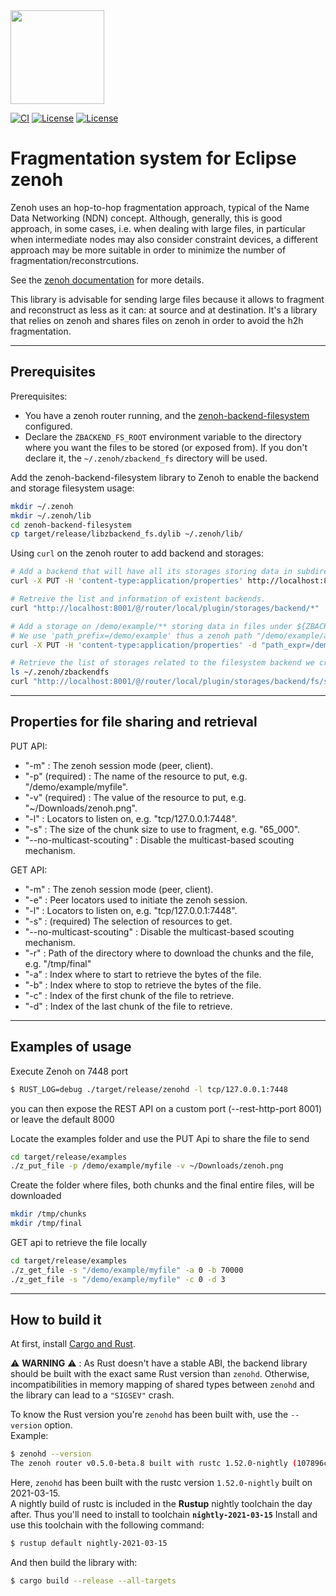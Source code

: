 <img src="http://zenoh.io/img/zenoh-dragon-small.png" width="150">

[![CI](https://github.com/Alez87/zenoh-fragmentation-e2e/actions/workflows/ci.yml/badge.svg)](https://github.com/Alez87/zenoh-fragmentation-e2e/actions/workflows/ci.yml)
[![License](https://img.shields.io/badge/License-EPL%202.0-blue)](https://choosealicense.com/licenses/epl-2.0/)
[![License](https://img.shields.io/badge/License-Apache%202.0-blue.svg)](https://opensource.org/licenses/Apache-2.0)

# Fragmentation system for Eclipse zenoh

Zenoh uses an hop-to-hop fragmentation approach, typical of the Name Data Networking (NDN) concept. Although, generally, this is good approach, in some cases, i.e. when dealing with large files, in particular when intermediate nodes may also consider constraint devices, a different approach may be more suitable in order to minimize the number of fragmentation/reconstrcutions.

See the [zenoh documentation](http://zenoh.io/docs/manual/backends/) for more details.

This library is advisable for sending large files because it allows to fragment and reconstruct as less as it can: at source and at destination.
It's a library that relies on zenoh and shares files on zenoh in order to avoid the h2h fragmentation.

-------------------------------

## **Prerequisites**

Prerequisites:
 - You have a zenoh router running, and the [zenoh-backend-filesystem](https://download.eclipse.org/zenoh/zenoh-backend-filesystem) configured.
 - Declare the `ZBACKEND_FS_ROOT` environment variable to the directory where you want the files to be stored (or exposed from).
If you don't declare it, the `~/.zenoh/zbackend_fs` directory will be used.

Add the zenoh-backend-filesystem library to Zenoh to enable the backend and storage filesystem usage:
```bash
mkdir ~/.zenoh
mkdir ~/.zenoh/lib
cd zenoh-backend-filesystem
cp target/release/libzbackend_fs.dylib ~/.zenoh/lib/
```

Using `curl` on the zenoh router to add backend and storages:
```bash
# Add a backend that will have all its storages storing data in subdirectories of ${ZBACKEND_FS_ROOT} directory.
curl -X PUT -H 'content-type:application/properties' http://localhost:8001/@/router/local/plugin/storages/backend/fs

# Retreive the list and information of existent backends.
curl "http://localhost:8001/@/router/local/plugin/storages/backend/*"

# Add a storage on /demo/example/** storing data in files under ${ZBACKEND_FS_ROOT}/test/ directory
# We use 'path_prefix=/demo/example' thus a zenoh path "/demo/example/a/b" will be stored as "${ZBACKEND_FS_ROOT}/test/a/b"
curl -X PUT -H 'content-type:application/properties' -d "path_expr=/demo/example/myfile/**;path_prefix=/demo/example/myfile;dir=test" http://localhost:8001/@/router/local/plugin/storages/backend/fs/storage/example

# Retrieve the list of storages related to the filesystem backend we created
ls ~/.zenoh/zbackendfs
curl "http://localhost:8001/@/router/local/plugin/storages/backend/fs/storage/*"
```

-------------------------------

## Properties for file sharing and retrieval

PUT API:
- "-m" : The zenoh session mode (peer, client).
- "-p" (required) : The name of the resource to put, e.g. "/demo/example/myfile".
- "-v" (required) : The value of the resource to put, e.g. "~/Downloads/zenoh.png".
- "-l" : Locators to listen on, e.g. "tcp/127.0.0.1:7448".
- "-s" : The size of the chunk size to use to fragment, e.g. "65_000".
- "--no-multicast-scouting" : Disable the multicast-based scouting mechanism.

GET API:
- "-m" : The zenoh session mode (peer, client).
- "-e" : Peer locators used to initiate the zenoh session.
- "-l" : Locators to listen on, e.g. "tcp/127.0.0.1:7448".
- "-s" : (required) The selection of resources to get.
- "--no-multicast-scouting" : Disable the multicast-based scouting mechanism.
- "-r" : Path of the directory where to download the chunks and the file, e.g. "/tmp/final"
- "-a" : Index where to start to retrieve the bytes of the file.
- "-b" : Index where to stop to retrieve the bytes of the file.
- "-c" : Index of the first chunk of the file to retrieve.
- "-d" : Index of the last chunk of the file to retrieve.

-------------------------------

## **Examples of usage**

Execute Zenoh on 7448 port
```bash
$ RUST_LOG=debug ./target/release/zenohd -l tcp/127.0.0.1:7448
```
you can then expose the REST API on a custom port (--rest-http-port 8001) or leave the default 8000

Locate the examples folder and use the PUT Api to share the file to send
```bash
cd target/release/examples
./z_put_file -p /demo/example/myfile -v ~/Downloads/zenoh.png
```

Create the folder where files, both chunks and the final entire files, will be downloaded
```bash
mkdir /tmp/chunks
mkdir /tmp/final 
```

GET api to retrieve the file locally
```bash
cd target/release/examples
./z_get_file -s "/demo/example/myfile" -a 0 -b 70000
./z_get_file -s "/demo/example/myfile" -c 0 -d 3
```

-------------------------------

## How to build it

At first, install [Cargo and Rust](https://doc.rust-lang.org/cargo/getting-started/installation.html). 

:warning: **WARNING** :warning: : As Rust doesn't have a stable ABI, the backend library should be
built with the exact same Rust version than `zenohd`. Otherwise, incompatibilities in memory mapping
of shared types between `zenohd` and the library can lead to a `"SIGSEV"` crash.

To know the Rust version you're `zenohd` has been built with, use the `--version` option.  
Example:
```bash
$ zenohd --version
The zenoh router v0.5.0-beta.8 built with rustc 1.52.0-nightly (107896c32 2021-03-15)
```
Here, `zenohd` has been built with the rustc version `1.52.0-nightly` built on 2021-03-15.  
A nightly build of rustc is included in the **Rustup** nightly toolchain the day after.
Thus you'll need to install to toolchain **`nightly-2021-03-15`**
Install and use this toolchain with the following command:

```bash
$ rustup default nightly-2021-03-15
```

And then build the library with:

```bash
$ cargo build --release --all-targets
```
